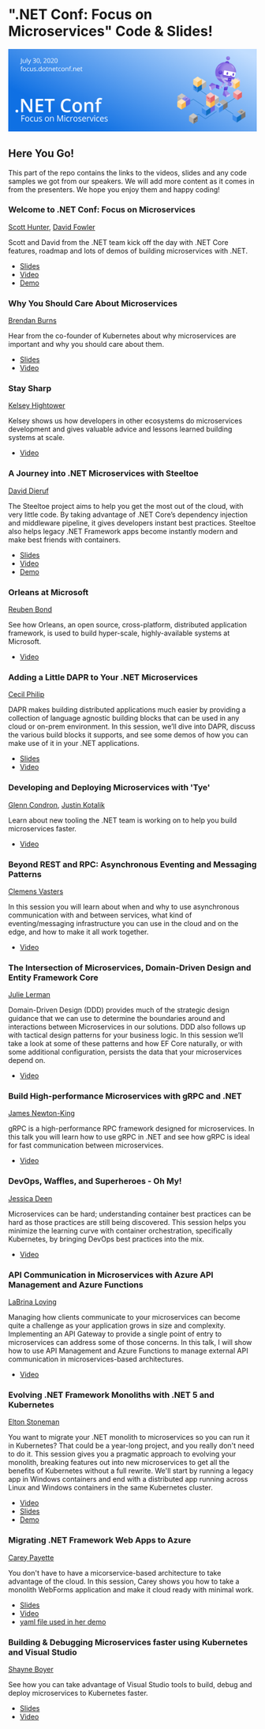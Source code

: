 # ".NET Conf: Focus on Microservices" Code & Slides!
[![](../Creative/550x182.png)](https://focus.dotnetconf.net)

## Here You Go!

This part of the repo contains the links to the videos, slides and any code samples we got from our speakers. We will add more content as it comes in from the presenters. We hope you enjoy them and happy coding!

### Welcome to .NET Conf: Focus on Microservices
[Scott Hunter](https://twitter.com/coolcsh), [David Fowler](https://twitter.com/davidfowl)  

Scott and David from the .NET team kick off the day with .NET Core features, roadmap and lots of demos of building microservices with .NET.

- [Slides](dotNETMicroservices_Welcome.pptx)   
- [Video](https://youtu.be/ZEvoxXnsbbU)
- [Demo](https://github.com/dotnet-presentations/dotNETConf/tree/master/2020/FocusOnMicroservices/keynote)

### Why You Should Care About Microservices 
[Brendan Burns](https://twitter.com/brendandburns)  

Hear from the co-founder of Kubernetes about why microservices are important and why you should care about them.

- [Slides](WhyMicroservices.pptx)
- [Video](https://youtu.be/7hY6fggwHqU)

### Stay Sharp 
[Kelsey Hightower](https://twitter.com/kelseyhightower)  

Kelsey shows us how developers in other ecosystems do microservices development and gives valuable advice and lessons learned building systems at scale.  

- [Video](https://youtu.be/x_IGNq4snx8)

### A Journey into .NET Microservices with Steeltoe 
[David Dieruf](https://twitter.com/DierufDavid)

The Steeltoe project aims to help you get the most out of the cloud, with very little code. By taking advantage of .NET Core’s dependency injection and middleware pipeline, it gives developers instant best practices. Steeltoe also helps legacy .NET Framework apps become instantly modern and make best friends with containers.

- [Slides](David-Dieruf-Microservices-And-Steeltoe.pdf)
- [Video](https://youtu.be/3meYereHHtM)
- [Demo](https://github.com/ddieruf/Steeltoe-Basic-API) 

### Orleans at Microsoft
[Reuben Bond](https://twitter.com/reubenbond)  

See how Orleans, an open source, cross-platform, distributed application framework, is used to build hyper-scale, highly-available systems at Microsoft.

- [Video](https://youtu.be/KhgYlvGLv9c)

### Adding a Little DAPR to Your .NET Microservices 
[Cecil Philip](https://twitter.com/cecilphillip)  

DAPR makes building distributed applications much easier by providing a collection of language agnostic building blocks that can be used in any cloud or on-prem environment. In this session, we’ll dive into DAPR, discuss the various build blocks it supports, and see some demos of how you can make use of it in your .NET applications.

- [Slides](AddingDAPR-DotNETConf.pptx)
- [Video](https://youtu.be/g-gOlkD9lKs)

### Developing and Deploying Microservices with 'Tye' 
[Glenn Condron](https://twitter.com/condrong), [Justin Kotalik](https://twitter.com/JustinKotalik)  

Learn about new tooling the .NET team is working on to help you build microservices faster.

- [Video](https://youtu.be/MMIUpYOQq5Y)

### Beyond REST and RPC: Asynchronous Eventing and Messaging Patterns
[Clemens Vasters](https://twitter.com/clemensv/)  

In this session you will learn about when and why to use asynchronous communication with and between services, what kind of eventing/messaging infrastructure you can use in the cloud and on the edge, and how to make it all work together.

- [Video](https://youtu.be/6zs-PhgfLU4)

### The Intersection of Microservices, Domain-Driven Design and Entity Framework Core 
[Julie Lerman](https://twitter.com/julielerman)  

Domain-Driven Design (DDD) provides much of the strategic design guidance that we can use to determine the boundaries around and interactions between Microservices in our solutions. DDD also follows up with tactical design patterns for your business logic. In this session we’ll take a look at some of these patterns and how EF Core naturally, or with some additional configuration, persists the data that your microservices depend on.

- [Video](https://youtu.be/DG8Qe7TJiIE)

### Build High-performance Microservices with gRPC and .NET 
[James Newton-King](https://twitter.com/JamesNK)  

gRPC is a high-performance RPC framework designed for microservices. In this talk you will learn how to use gRPC in .NET and see how gRPC is ideal for fast communication between microservices.

- [Video](https://youtu.be/HVq4TstHCEs)

### DevOps, Waffles, and Superheroes - Oh My!
[Jessica Deen](https://twitter.com/jldeen)  

Microservices can be hard; understanding container best practices can be hard as those practices are still being discovered. This session helps you minimize the learning curve with container orchestration, specifically Kubernetes, by bringing DevOps best practices into the mix.

- [Video](https://youtu.be/5BkKjTxIokU)

### API Communication in Microservices with Azure API Management and Azure Functions
[LaBrina Loving](https://twitter.com/chixcancode)

Managing how clients communicate to your microservices can become quite a challenge as your application grows in size and complexity.  Implementing an API Gateway to provide a single point of entry to microservices can address some of those concerns.  In this talk, I will show how to use API Management and Azure Functions to manage external API communication in microservices-based architectures.

- [Video](https://youtu.be/YLMsAMvY4KA)

### Evolving .NET Framework Monoliths with .NET 5 and Kubernetes
[Elton Stoneman](https://twitter.com/EltonStoneman)  

You want to migrate your .NET monolith to microservices so you can run it in Kubernetes? That could be a year-long project, and you really don't need to do it. This session gives you a pragmatic approach to evolving your monolith, breaking features out into new microservices to get all the benefits of Kubernetes without a full rewrite. We'll start by running a legacy app in Windows containers and end with a distributed app running across Linux and Windows containers in the same Kubernetes cluster.

- [Video](https://youtu.be/Wbjh4T-cdv8)
- [Slides](evolving-monoliths-dotnet5-kubernetes.pptx)
- [Demo](https://github.com/sixeyed/presentations/tree/master/dotnetconf/2020/microservices)

### Migrating .NET Framework Web Apps to Azure
[Carey Payette](https://twitter.com/careypayette)  

You don't have to have a micorservice-based architecture to take advantage of the cloud. In this session, Carey shows you how to take a monolith WebForms application and make it cloud ready with minimal work.

- [Slides](migratingdotnettothecloud.pdf)
- [Video](https://youtu.be/UT_Fd-Pkiuw)
- [yaml file used in her demo](proddeploy.yml)

### Building & Debugging Microservices faster using Kubernetes and Visual Studio
[Shayne Boyer](https://twitter.com/spboyer)

See how you can take advantage of Visual Studio tools to build, debug and deploy microservices to Kubernetes faster.

- [Slides](DevelopDebugMicroservices.pptx)
- [Video](https://youtu.be/98nIvg7ne7Q)
